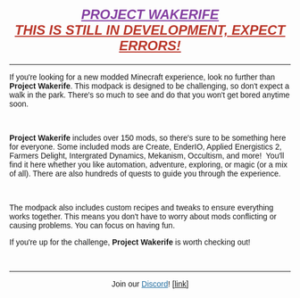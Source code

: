 <h1 style="text-align: center;"><em><span style="text-decoration: underline; font-size: 24px; color: #843fa1;"><strong><span style="font-family: arial, helvetica, sans-serif;">PROJECT WAKERIFE</span></strong></span></em><em><span style="text-decoration: underline; font-size: 24px; color: #843fa1;"><strong><span style="font-family: arial, helvetica, sans-serif;"><br><span style="color: #ba372a; text-decoration: underline;">THIS IS STILL IN DEVELOPMENT, EXPECT ERRORS!</span></span></strong></span></em></h1>
<hr>
<p><span style="font-family: arial, helvetica, sans-serif; font-size: 14px;">If you're looking for a new modded Minecraft experience, look no further than <strong>Project Wakerife</strong>. This modpack is designed to be challenging, so don't expect a walk in the park. There's so much to see and do that you won't get bored anytime soon.</span></p>
<p><span style="font-size: 14px;">&nbsp;</span></p>
<p><span style="font-family: arial, helvetica, sans-serif; font-size: 14px;"><strong>Project Wakerife</strong> includes over 150 mods, so there's sure to be something here for everyone. Some included mods are Create, EnderIO, Applied Energistics 2, Farmers Delight, Intergrated Dynamics, Mekanism, Occultism, and more!&nbsp; You'll find it here whether you like automation, adventure, exploring, or magic (or a mix of all). There are also hundreds of quests to guide you through the experience.</span></p>
<p><span style="font-size: 14px;">&nbsp;</span></p>
<p><span style="font-family: arial, helvetica, sans-serif; font-size: 14px;">The modpack also includes custom recipes and tweaks to ensure everything works together. This means you don't have to worry about mods conflicting or causing problems. You can focus on having fun.</span></p>
<p><span style="font-family: arial, helvetica, sans-serif; font-size: 14px;">If you're up for the challenge, <strong>Project Wakerife</strong> is worth checking out!</span></p>
<p style="text-align: left;"><span style="font-family: arial, helvetica, sans-serif; font-size: 14px;">&nbsp;</span></p>
<hr>
<p style="text-align: center;"><span style="font-family: arial, helvetica, sans-serif; font-size: 14px;">Join our <span style="color: rgb(35, 111, 161);"><a style="color: rgb(35, 111, 161);" href="https://discord.gg/M4HQTQ9g9f" target="_blank" rel="nofollow noopener">Discord</a></span>! <a href="https://discord.gg/M4HQTQ9g9f" target="_blank" rel="nofollow noopener">[link]</a><br></span></p>
<p style="text-align: left;"><span style="font-family: arial, helvetica, sans-serif; font-size: 14px;">&nbsp;</span></p>
